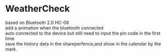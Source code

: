 # WeatherCheck
based on Bluetooth 2.0 HC-06  
add a animation when the bluetooth connected  
auto connected to the device but still need to input the pin code in the first time   
save the history data in the shareperfence,and show in the calendar by the mark.


